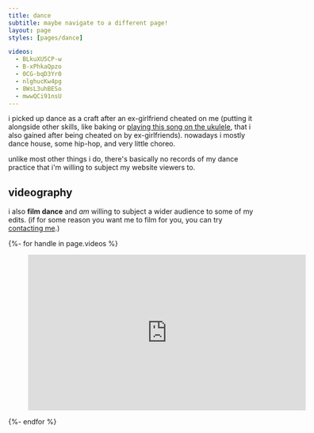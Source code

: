```yaml
---
title: dance
subtitle: maybe navigate to a different page!
layout: page
styles: [pages/dance]

videos:
  - BLkuXU5CP-w
  - B-xPhkaQpzo
  - 0CG-bqD3Yr0
  - nlghucKw4pg
  - 8WsL3uhBESo
  - mwwQCi91nsU
---
```


i picked up dance as a craft after an ex-girlfriend cheated on me (putting it
alongside other skills, like baking or [playing this song on the ukulele][uke],
that i also gained after being cheated on by ex-girlfriends).  nowadays i
mostly dance house, some hip-hop, and very little choreo.

unlike most other things i do, there's basically no records of my dance
practice that i'm willing to subject my website viewers to.

## videography

i also **film dance** and _am_ willing to subject a wider audience to some of
my edits.  (if for some reason you want me to film for you, you can try
[contacting me](/contact/).)

{%- for handle in page.videos %}
<figure class="full youtube-figure">
  <iframe
    class="youtube"
    width="560"
    height="315"
    src="https://www.youtube-nocookie.com/embed/{{ handle }}"
    title="YouTube video player"
    frameborder="0"
    allow="accelerometer; autoplay; clipboard-write; encrypted-media; gyroscope; picture-in-picture"
    allowfullscreen>
  </iframe>
</figure>
{%- endfor %}

[uke]:  https://www.youtube.com/watch?v=qw6YL_l2YxA   "while my ukulele gently weeps"
